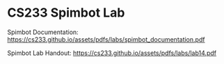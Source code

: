 # CS233 Spimbot Lab
Spimbot Documentation: https://cs233.github.io/assets/pdfs/labs/spimbot_documentation.pdf

Spimbot Lab Handout: https://cs233.github.io/assets/pdfs/labs/lab14.pdf